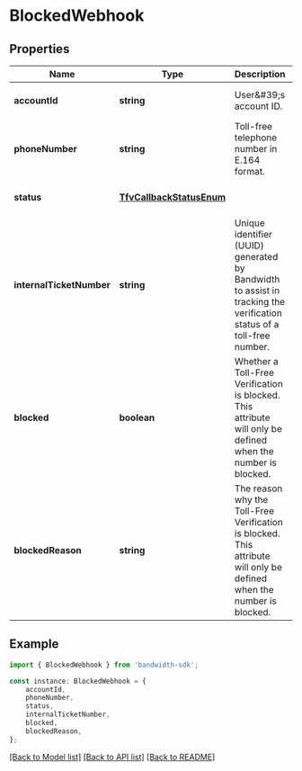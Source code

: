 # BlockedWebhook


## Properties

Name | Type | Description | Notes
------------ | ------------- | ------------- | -------------
**accountId** | **string** | User\&#39;s account ID. | [optional] [default to undefined]
**phoneNumber** | **string** | Toll-free telephone number in E.164 format. | [optional] [default to undefined]
**status** | [**TfvCallbackStatusEnum**](TfvCallbackStatusEnum.md) |  | [optional] [default to undefined]
**internalTicketNumber** | **string** | Unique identifier (UUID) generated by Bandwidth to assist in tracking the verification status of a toll-free number. | [optional] [default to undefined]
**blocked** | **boolean** | Whether a Toll-Free Verification is blocked. This attribute will only be defined when the number is blocked. | [optional] [default to undefined]
**blockedReason** | **string** | The reason why the Toll-Free Verification is blocked. This attribute will only be defined when the number is blocked. | [optional] [default to undefined]

## Example

```typescript
import { BlockedWebhook } from 'bandwidth-sdk';

const instance: BlockedWebhook = {
    accountId,
    phoneNumber,
    status,
    internalTicketNumber,
    blocked,
    blockedReason,
};
```

[[Back to Model list]](../README.md#documentation-for-models) [[Back to API list]](../README.md#documentation-for-api-endpoints) [[Back to README]](../README.md)
